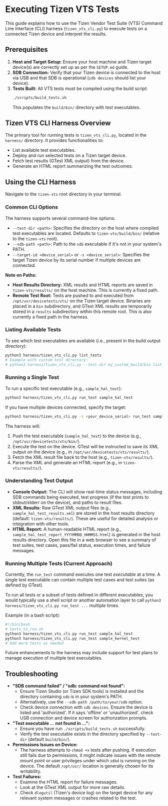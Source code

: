 # Executing Tizen VTS Tests

This guide explains how to use the Tizen Vendor Test Suite (VTS) Command Line Interface (CLI) harness (`tizen_vts_cli.py`) to execute tests on a connected Tizen device and interpret the results.

## Prerequisites

1.  **Host and Target Setup:** Ensure your host machine and Tizen target device(s) are correctly set up as per the `SETUP.md` guide.
2.  **SDB Connection:** Verify that your Tizen device is connected to the host via USB and that SDB is operational (`sdb devices` should list your device).
3.  **Tests Built:** All VTS tests must be compiled using the build script:
    ```bash
    ./scripts/build_tests.sh
    ```
    This populates the `build/bin/` directory with test executables.

## Tizen VTS CLI Harness Overview

The primary tool for running tests is `tizen_vts_cli.py`, located in the `harness/` directory. It provides functionalities to:

*   List available test executables.
*   Deploy and run selected tests on a Tizen target device.
*   Fetch test results (GTest XML output) from the device.
*   Generate an HTML report summarizing the test outcomes.

## Using the CLI Harness

Navigate to the `tizen-vts` root directory in your terminal.

### Common CLI Options

The harness supports several command-line options:

*   `--test-dir <path>`: Specifies the directory on the host where compiled test executables are located. Defaults to `tizen-vts/build/bin/` (relative to the `tizen-vts` root).
*   `--sdb-path <path>`: Path to the `sdb` executable if it's not in your system's PATH.
*   `--target-id <device_serial>` or `-s <device_serial>`: Specifies the target Tizen device by its serial number if multiple devices are connected.

**Note on Paths:**
*   **Host Results Directory:** XML results and HTML reports are saved in `tizen-vts/results/` on the host machine. This is currently a fixed path.
*   **Remote Test Root:** Tests are pushed to and executed from `/opt/usr/devicetests/vts/` on the Tizen target device. Binaries are placed in a `bin` subdirectory, and GTest XML results are temporarily stored in a `results` subdirectory within this remote root. This is also currently a fixed path in the harness.

### Listing Available Tests

To see which test executables are available (i.e., present in the build output directory):

```bash
python3 harness/tizen_vts_cli.py list_tests
# Example with custom test directory:
# python3 harness/tizen_vts_cli.py --test-dir my_custom_build/bin list_tests
```

### Running a Single Test

To run a specific test executable (e.g., `sample_hal_test`):

```bash
python3 harness/tizen_vts_cli.py run_test sample_hal_test
```

If you have multiple devices connected, specify the target:

```bash
python3 harness/tizen_vts_cli.py -s <your_device_serial> run_test sample_hal_test
```

The harness will:
1.  Push the test executable (`sample_hal_test`) to the device (e.g., `/opt/usr/devicetests/vts/bin/`).
2.  Execute the test on the device. GTest will be instructed to save its XML output on the device (e.g., in `/opt/usr/devicetests/vts/results/`).
3.  Fetch the XML result file back to the host (e.g., `tizen-vts/results/`).
4.  Parse the XML and generate an HTML report (e.g., in `tizen-vts/results/`).

### Understanding Test Output

*   **Console Output:** The CLI will show real-time status messages, including SDB commands being executed, test progress (if the test prints to stdout/stderr on the device), and paths to result files.
*   **XML Results:** Raw GTest XML output files (e.g., `sample_hal_test_results.xml`) are stored in the host results directory (default: `tizen-vts/results/`). These are useful for detailed analysis or integration with other tools.
*   **HTML Report:** A human-readable HTML report (e.g., `sample_hal_test_report_YYYYMMDD_HHMMSS.html`) is generated in the host results directory. Open this file in a web browser to see a summary of test suites, test cases, pass/fail status, execution times, and failure messages.

### Running Multiple Tests (Current Approach)

Currently, the `run_test` command executes one test *executable* at a time. A single test executable can contain multiple test cases and test suites (as defined by GTest).

To run all tests or a subset of tests defined in different executables, you would typically use a shell script or another automation layer to call `python3 harness/tizen_vts_cli.py run_test ...` multiple times.

Example (in a bash script):
```bash
#!/bin/bash
# tests_to_run.sh
python3 harness/tizen_vts_cli.py run_test sample_hal_test
python3 harness/tizen_vts_cli.py run_test sample_kernel_test
# Add more tests as needed
```

Future enhancements to the harness may include support for test plans to manage execution of multiple test executables.

## Troubleshooting

*   **"SDB command failed" / "sdb: command not found":**
    *   Ensure Tizen Studio (or Tizen SDK tools) is installed and the directory containing `sdb` is in your system's PATH.
    *   Alternatively, use the `--sdb-path /path/to/your/sdb` option.
    *   Check device connection with `sdb devices`. Ensure the device is listed and 'authorized'. If it says 'offline' or 'unauthorized', check USB connection and device screen for authorization prompts.
*   **"Test executable ... not found in ...":**
    *   Ensure you have run `./scripts/build_tests.sh` successfully.
    *   Verify the test executable exists in the directory specified by `--test-dir` (default `build/bin/`).
*   **Permissions Issues on Device:**
    *   The harness attempts to `chmod +x` tests after pushing. If execution still fails due to permissions, it might indicate issues with the remote mount point or user privileges under which `sdbd` is running on the device. The default `/opt/usr/` location is generally chosen for its writability.
*   **Test Failures:**
    *   Examine the HTML report for failure messages.
    *   Look at the GTest XML output for more raw details.
    *   Check `dlogutil` (Tizen's device log) on the target device for any relevant system messages or crashes related to the test.
```
